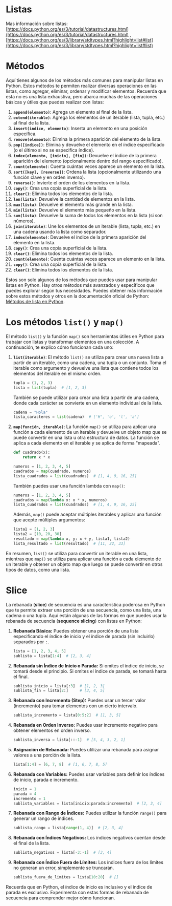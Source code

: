 # Listas

Mas información sobre listas: [https://docs.python.org/es/3/tutorial/datastructures.html](https://docs.python.org/es/3/tutorial/datastructures.html) , [https://docs.python.org/es/3/library/stdtypes.html?highlight=list#list](https://docs.python.org/es/3/library/stdtypes.html?highlight=list#list)

# Métodos

Aquí tienes algunos de los métodos más comunes para manipular listas en Python. Estos métodos te permiten realizar diversas operaciones en las listas, como agregar, eliminar, ordenar y modificar elementos. Recuerda que esta no es una lista exhaustiva, pero abarca muchas de las operaciones básicas y útiles que puedes realizar con listas:

1. **`append(elemento)`**: Agrega un elemento al final de la lista.
2. **`extend(iterable)`**: Agrega los elementos de un iterable (lista, tupla, etc.) al final de la lista.
3. **`insert(indice, elemento)`**: Inserta un elemento en una posición específica.
4. **`remove(elemento)`**: Elimina la primera aparición del elemento de la lista.
5. **`pop([indice])`**: Elimina y devuelve el elemento en el índice especificado (o el último si no se especifica índice).
6. **`index(elemento, [inicio], [fin])`**: Devuelve el índice de la primera aparición del elemento (opcionalmente dentro del rango especificado).
7. **`count(elemento)`**: Cuenta cuántas veces aparece un elemento en la lista.
8. **`sort([key], [reverse])`**: Ordena la lista (opcionalmente utilizando una función clave y en orden inverso).
9. **`reverse()`**: Invierte el orden de los elementos en la lista.
10. **`copy()`**: Crea una copia superficial de la lista.
11. **`clear()`**: Elimina todos los elementos de la lista.
12. **`len(lista)`**: Devuelve la cantidad de elementos en la lista.
13. **`max(lista)`**: Devuelve el elemento más grande en la lista.
14. **`min(lista)`**: Devuelve el elemento más pequeño en la lista.
15. **`sum(lista)`**: Devuelve la suma de todos los elementos en la lista (si son números).
16. **`join(iterable)`**: Une los elementos de un iterable (lista, tupla, etc.) en una cadena usando la lista como separador.
17. **`index(elemento)`**: Devuelve el índice de la primera aparición del elemento en la lista.
18. **`copy()`**: Crea una copia superficial de la lista.
19. **`clear()`**: Elimina todos los elementos de la lista.
20. **`count(elemento)`**: Cuenta cuántas veces aparece un elemento en la lista.
21. **`copy()`**: Crea una copia superficial de la lista.
22. **`clear()`**: Elimina todos los elementos de la lista.

Estos son solo algunos de los métodos que puedes usar para manipular listas en Python. Hay otros métodos más avanzados y específicos que puedes explorar según tus necesidades. Puedes obtener más información sobre estos métodos y otros en la documentación oficial de Python: [Métodos de lista en Python](https://docs.python.org/3/tutorial/datastructures.html#more-on-lists).

# Los métodos `list()` y `map()`

El método `list()` y la función `map()` son herramientas útiles en Python para trabajar con listas y transformar elementos en una colección. A continuación, te explico cómo funcionan cada uno:

1. **`list(iterable)`**:
El método `list()` se utiliza para crear una nueva lista a partir de un iterable, como una cadena, una tupla o un conjunto. Toma el iterable como argumento y devuelve una lista que contiene todos los elementos del iterable en el mismo orden.
    
    ```python
    tupla = (1, 2, 3)
    lista = list(tupla)  # [1, 2, 3]
    ```
    
    También se puede utilizar para crear una lista a partir de una cadena, donde cada carácter se convierte en un elemento individual de la lista.
    
    ```python
    cadena = "Hola"
    lista_caracteres = list(cadena)  # ['H', 'o', 'l', 'a']
    ```
    
2. **`map(función, iterable)`**:
La función `map()` se utiliza para aplicar una función a cada elemento de un iterable y devuelve un objeto map que se puede convertir en una lista u otra estructura de datos. La función se aplica a cada elemento en el iterable y se aplica de forma "mapeada".
    
    ```python
    def cuadrado(x):
        return x * x
    
    numeros = [1, 2, 3, 4, 5]
    cuadrados = map(cuadrado, numeros)
    lista_cuadrados = list(cuadrados)  # [1, 4, 9, 16, 25]
    ```
    
    También puedes usar una función lambda con `map()`:
    
    ```python
    numeros = [1, 2, 3, 4, 5]
    cuadrados = map(lambda x: x * x, numeros)
    lista_cuadrados = list(cuadrados)  # [1, 4, 9, 16, 25]
    ```
    
    Además, `map()` puede aceptar múltiples iterables y aplicar una función que acepte múltiples argumentos:
    
    ```python
    lista1 = [1, 2, 3]
    lista2 = [10, 20, 30]
    resultado = map(lambda x, y: x + y, lista1, lista2)
    lista_resultado = list(resultado)  # [11, 22, 33]
    ```
    

En resumen, `list()` se utiliza para convertir un iterable en una lista, mientras que `map()` se utiliza para aplicar una función a cada elemento de un iterable y obtener un objeto map que luego se puede convertir en otros tipos de datos, como una lista.

# Slice

La rebanada (**slice**) de secuencia es una característica poderosa en Python que te permite extraer una porción de una secuencia, como una lista, una cadena o una tupla. Aquí están algunas de las formas en que puedes usar la rebanada de secuencia (**sequence slicing**) con listas en Python:

1. **Rebanada Básica:**
Puedes obtener una porción de una lista especificando el índice de inicio y el índice de parada (sin incluirlo) separados por `:`.
    
    ```python
    lista = [1, 2, 3, 4, 5]
    sublista = lista[1:4]  # [2, 3, 4]
    ```
    
2. **Rebanada sin Índice de Inicio o Parada:**
Si omites el índice de inicio, se tomará desde el principio. Si omites el índice de parada, se tomará hasta el final.
    
    ```python
    sublista_inicio = lista[:3]  # [1, 2, 3]
    sublista_fin = lista[2:]     # [3, 4, 5]
    ```
    
3. **Rebanada con Incremento (Step):**
Puedes usar un tercer valor (incremento) para tomar elementos con un cierto intervalo.
    
    ```python
    sublista_incremento = lista[0:5:2]  # [1, 3, 5]
    ```
    
4. **Rebanada en Orden Inverso:**
Puedes usar incremento negativo para obtener elementos en orden inverso.
    
    ```python
    sublista_inversa = lista[::-1]  # [5, 4, 3, 2, 1]
    ```
    
5. **Asignación de Rebanada:**
Puedes utilizar una rebanada para asignar valores a una porción de la lista.
    
    ```python
    lista[1:4] = [6, 7, 8]  # [1, 6, 7, 8, 5]
    ```
    
6. **Rebanada con Variables:**
Puedes usar variables para definir los índices de inicio, parada e incremento.
    
    ```python
    inicio = 1
    parada = 4
    incremento = 1
    sublista_variables = lista[inicio:parada:incremento]  # [2, 3, 4]
    ```
    
7. **Rebanada con Rango de Índices:**
Puedes utilizar la función `range()` para generar un rango de índices.
    
    ```python
    sublista_rango = lista[range(1, 4)]  # [2, 3, 4]
    ```
    
8. **Rebanada con Índices Negativos:**
Los índices negativos cuentan desde el final de la lista.
    
    ```python
    sublista_negativos = lista[-3:-1]  # [3, 4]
    ```
    
9. **Rebanada con Índice Fuera de Límites:**
Los índices fuera de los límites no generan un error, simplemente se truncarán.
    
    ```python
    sublista_fuera_de_limites = lista[10:20]  # []
    ```
    

Recuerda que en Python, el índice de inicio es inclusivo y el índice de parada es exclusivo. Experimenta con estas formas de rebanada de secuencia para comprender mejor cómo funcionan.